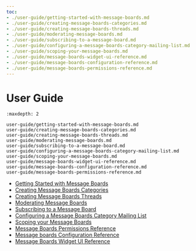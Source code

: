 ```yaml
---
toc:
- ./user-guide/getting-started-with-message-boards.md
- ./user-guide/creating-message-boards-categories.md
- ./user-guide/creating-message-boards-threads.md
- ./user-guide/moderating-message-boards.md
- ./user-guide/subscribing-to-a-message-board.md
- ./user-guide/configuring-a-message-boards-category-mailing-list.md
- ./user-guide/scoping-your-message-boards.md
- ./user-guide/message-boards-widget-ui-reference.md
- ./user-guide/message-boards-configuration-reference.md
- ./user-guide/message-boards-permissions-reference.md
---
```

# User Guide

```{toctree}
:maxdepth: 2

user-guide/getting-started-with-message-boards.md
user-guide/creating-message-boards-categories.md
user-guide/creating-message-boards-threads.md
user-guide/moderating-message-boards.md
user-guide/subscribing-to-a-message-board.md
user-guide/configuring-a-message-boards-category-mailing-list.md
user-guide/scoping-your-message-boards.md
user-guide/message-boards-widget-ui-reference.md
user-guide/message-boards-configuration-reference.md
user-guide/message-boards-permissions-reference.md
```

* [Getting Started with Message Boards](./user-guide/getting-started-with-message-boards.md)
* [Creating Message Boards Categories](./user-guide/creating-message-boards-categories.md)
* [Creating Message Boards Threads](./user-guide/creating-message-boards-threads.md)
* [Moderating Message Boards](./user-guide/moderating-message-boards.md)
* [Subscribing to a Message Board](./user-guide/subscribing-to-a-message-board.md)
* [Configuring a Message Boards Category Mailing List](./user-guide/configuring-a-message-boards-category-mailing-list.md)
* [Scoping your Message Boards](./user-guide/scoping-your-message-boards.md)
* [Message Boards Permissions Reference](./user-guide/message-boards-permissions-reference.md)
* [Message boards Configuration Reference](./user-guide/message-boards-configuration-reference.md)
* [Message Boards Widget UI Reference](./user-guide/message-boards-widget-ui-reference.md)